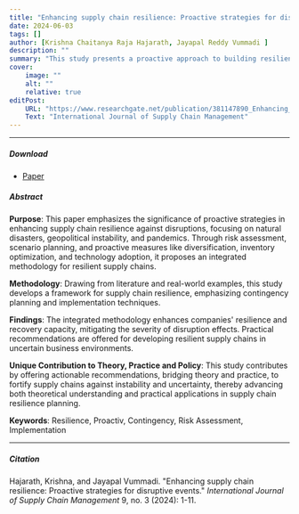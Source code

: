 ```yaml
---
title: "Enhancing supply chain resilience: Proactive strategies for disruptive events" 
date: 2024-06-03
tags: []
author: [Krishna Chaitanya Raja Hajarath, Jayapal Reddy Vummadi ]
description: "" 
summary: "This study presents a proactive approach to building resilient supply chains by addressing risks from natural disasters, geopolitical instability, and pandemics through strategic planning, diversification, and technology. It offers a practical framework to help businesses prepare for and recover from disruptions."
cover:
    image: ""
    alt: ""
    relative: true
editPost:
    URL: "https://www.researchgate.net/publication/381147890_Enhancing_Supply_Chain_Resilience_Proactive_Strategies_for_Disruptive_Events"
    Text: "International Journal of Supply Chain Management"
---
```

---

##### Download

+ [Paper](Enhancing_Supply_Chain_Resilience_Proactive_Strate.pdf)

##### Abstract

**Purpose**: This paper emphasizes the significance of
proactive strategies in enhancing supply chain
resilience against disruptions, focusing on natural
disasters, geopolitical instability, and pandemics.
Through risk assessment, scenario planning, and
proactive measures like diversification, inventory
optimization, and technology adoption, it proposes an
integrated methodology for resilient supply chains.

**Methodology**: Drawing from literature and real-world
examples, this study develops a framework for supply
chain resilience, emphasizing contingency planning
and implementation techniques.

**Findings**: The integrated methodology enhances
companies' resilience and recovery capacity,
mitigating the severity of disruption effects. Practical
recommendations are offered for developing resilient
supply chains in uncertain business environments.

**Unique Contribution to Theory, Practice and
Policy**: This study contributes by offering actionable
recommendations, bridging theory and practice, to
fortify supply chains against instability and
uncertainty, thereby advancing both theoretical
understanding and practical applications in supply
chain resilience planning.

**Keywords**: Resilience, Proactiv, Contingency, Risk
Assessment, Implementation

---

##### Citation

Hajarath, Krishna, and Jayapal Vummadi. "Enhancing supply chain resilience: Proactive strategies for disruptive events." *International Journal of Supply Chain Management* 9, no. 3 (2024): 1-11.
